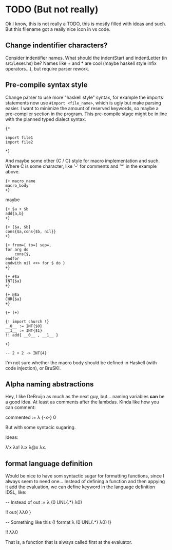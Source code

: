 # TODO (But not really)
Ok I know, this is not really a TODO, this is mostly filled with ideas and such. But this filename got a really nice icon in vs code.

## Change indentifier characters?
Consider indentifier names. What should the indentStart and indentLetter (in src/Lexer.hs) be? Names like + and * are cool (maybe haskell style infix operators...), but require parser rework.

## Pre-compile syntax style
Change parser to use more "haskell style" syntax, for example the imports statements now use ` #import <file_name> `, which is ugly but make parsing easier.
I want to minimize the amount of reserved keywords, so maybe a pre-compiler section in the program. This pre-compile stage might be in line with the planned typed dialect syntax.

```
{*

import file1
import file2

*}
```

And maybe some other {C / C} style for macro implementation and such. Where C is some character, like '-' for comments and '*' in the example above.

```
{+ macro_name
macro_body
+}
```

maybe

```
{+ $a + $b
add{a,b}
+}

{+ [$a, $b]
cons{$a,cons{$b, nil}}
+}

{+ from=[ to=] sep=,
for arg do
    cons{$,
endfor
endwith nil <+> for $ do }
+}

{+ #$a
INT{$a}
+}

{+ @$a
CHR{$a}
+}

{+ (+)

{! import church !}
__0__ := INT{$0}
__1__ := INT{$1}
!! add{ __0__ , __1__ }

+}

-- 2 + 2 -> INT{4}

```

I'm not sure whether the macro body should be defined in Haskell (with code injection), or BruSKI.

## Alpha naming abstractions
Hey, I like DeBruijn as much as the next guy, but... naming variables __can__ be a good idea.
At least as comments after the lambdas. Kinda like how you can comment:

commented := λ {-x-} 0

But with some syntacic sugaring.

Ideas:

λ'x
λx!
λ:x
λ@x
λx.

## format language definition
Would be nice to have som syntactic sugar for formatting functions, since I always seem to need one...
Instead of defining a function and then appying it add the evaluation, we can define keyword in the 
language definition IDSL, like:

-- Instead of
out := λ (0 UNL{.*} λ0)

!! out{ λλ0 }

-- Something like this
{! format λ (0 UNL{.*} λ0) !}

!! λλ0

That is, a function that is always called first at the evaluator.

